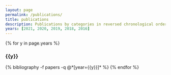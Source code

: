 ```yaml
---
layout: page
permalink: /publications/
title: publications
description: Publications by categories in reversed chronological order. Authors are listed in alphabetical order.
years: [2021, 2020, 2019, 2018, 2016]
---
```


{% for y in page.years %}
  <h3 class="year">{{y}}</h3>
  {% bibliography -f papers -q @*[year={{y}}]* %}
{% endfor %}
